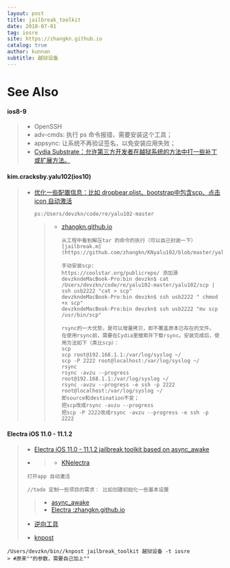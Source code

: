 ```yaml
---
layout: post
title: jailbreak_toolkit
date: 2018-07-01
tag: iosre
site: https://zhangkn.github.io
catalog: true
author: kunnan
subtitle: 越狱设备
---
```








# See Also 

#### ios8-9

> * OpenSSH 
> * adv-cmds: 执行 ps 命令报错，需要安装这个工具；
> * appsync: 让系统不再验证签名，以免安装应用失败；
> * [Cydia Substrate：允许第三方开发者在越狱系统的方法中打一些补丁或扩展方法。](https://kunnan.github.io/2018/07/01/MobileLoader/)



####  kim.cracksby.yalu102(ios10)

> * [优化一些配置信息：比如 dropbear.plist、bootstrap中包含scp、点击icon 自动激活](https://github.com/zhangkn/KNyalu102)
>
>   ```
>   ps:/Users/devzkn/code/re/yalu102-master
>   ```
>
>   > * [zhangkn.github.io](https://zhangkn.github.io/2018/01/kim.cracksby.yalu102/)
>   >
>   >   ```
>   >   从工程中看到解压tar 的命令的执行（可以自己封装一下）[jailbreak.m](https://github.com/zhangkn/KNyalu102/blob/master/yalu102/jailbreak.m)
>   >   ```
>   >
>   >   ```
>   >   手动安装scp:
>   >   https://coolstar.org/publicrepo/ 添加源
>   >   devzkndeMacBook-Pro:bin devzkn$ cat /Users/devzkn/code/re/yalu102-master/yalu102/scp | ssh usb2222 "cat > scp"
>   >   devzkndeMacBook-Pro:bin devzkn$ ssh usb2222 " chmod +x scp"
>   >   devzkndeMacBook-Pro:bin devzkn$ ssh usb2222 "mv scp /usr/bin/scp"
>   >   ```
>   >
>   >   ```
>   >   rsync的一大优势，是可以增量拷贝，即不覆盖原本已存在的文件。
>   >   在使用rsync前，需要在Cydia里搜索并下载rsync。安装完成后，使用方法如下（类比scp）：
>   >   scp
>   >   scp root@192.168.1.1:/var/log/syslog ~/
>   >   scp -P 2222 root@localhost:/var/log/syslog ~/
>   >   rsync
>   >   rsync -avzu --progress root@192.168.1.1:/var/log/syslog ~/
>   >   rsync -avzu --progress -e ssh -p 2222 root@localhost:/var/log/syslog ~/
>   >   即source和destination不变；
>   >   把scp改成rsync -avzu --progress
>   >   把scp -P 2222改成rsync -avzu --progress -e ssh -p 2222
>   >   ```
>   >
>   >   

#### Electra iOS 11.0 - 11.1.2

>* [Electra iOS 11.0 - 11.1.2 jailbreak toolkit based on async_awake](https://github.com/coolstar/electra)
>
>* >* [KNelectra](https://github.com/zhangkn/KNelectra)
>
>  ```
>   打开app 自动激活
>  
>   //todo 定制一些项目的需求： 比如创建初始化一些基本设置
>  ```
>
>  >* [async_awake](https://github.com/benjibobs/async_wake)
>  >* [Electra :zhangkn.github.io](https://zhangkn.github.io/2018/02/Electra/)
>
>* [逆向工具](https://mp.weixin.qq.com/s/uv-Bju1v1-y6TQntmHnCCg)
>
>* [knpost](https://github.com/zhangkn/KNBin/blob/master/knpost) 
>
```
/Users/devzkn/bin//knpost jailbreak_toolkit 越狱设备 -t iosre
> #原来""的参数，需要自己加上""
```

